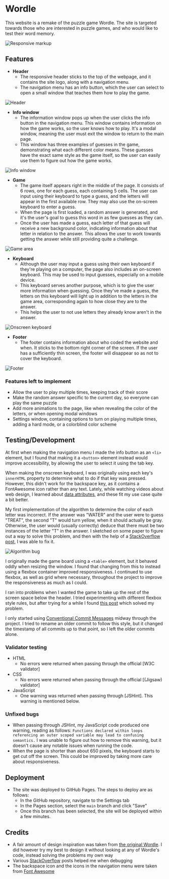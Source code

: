 # Wordle

This website is a remake of the puzzle game Wordle.
The site is targeted towards those who are interested in puzzle games, and who would like to test their word memory.

![Responsive markup](media/mockup.png)

## Features

- __Header__
    - The responsive header sticks to the top of the webpage, and it contains the site logo, along with a navigation menu.
    - The navigation menu has an info button, which the user can select to open a small window that teaches them how to play the game. 

![Header](media/header.png)

- __Info window__
    - The information window pops up when the user clicks the info button in the navigation menu.
      This window contains information on how the game works, so the user knows how to play.
      It's a modal window, meaning the user must exit the window to return to the main page.
    - This window has three examples of guesses in the game, demonstrating what each different color means.
      These guesses have the exact same style as the game itself, so the user can easily use them to figure out how the game works.

![Info window](media/info.png)

- __Game__
    - The game itself appears right in the middle of the page.
      It consists of 6 rows, one for each guess, each containing 5 cells.
      The user can input using their keyboard to type a guess, and the letters will appear in the first available row.
      They may also use the on-screen keyboard to enter a guess.
    - When the page is first loaded, a random answer is generated, and it's the user's goal to guess this word in as few guesses as they can.
    - Once the user has made a guess, each letter of that guess will receive a new background color, indicating information about that letter in relation to the answer.
      This allows the user to work towards getting the answer while still providing quite a challenge.

![Game area](media/game.png)

- __Keyboard__
    - Although the user may input a guess using their own keyboard if they're playing on a computer, the page also includes an on-screen keyboard.
      This may be used to input guesses, especially on a mobile device.
    - This keyboard serves another purpose, which is to give the user more information when guessing.
      Once they've made a guess, the letters on this keyboard will light up in addition to the letters in the game area, corresponding again to how close they are to the answer.
    - This helps the user to not use letters they already know aren't in the answer.

![Onscreen keyboard](media/keyboard.png)

- __Footer__
    - The footer contains information about who coded the website and when.
      It sticks to the bottom right corner of the screen.
      If the user has a sufficiently thin screen, the footer will disappear so as not to cover the keyboard.

![Footer](media/footer.png)

### Features left to implement

- Allow the user to play multiple times, keeping track of their score
- Make the random answer specific to the current day, so everyone can play the same puzzle
- Add more animations to the page, like when revealing the color of the letters, or when opening modal windows
- Settings window, containing options to turn on playing multiple times, adding a hard mode, or a colorblind color scheme

## Testing/Development

At first when making the navigation menu I made the info button as an `<li>` element, but I found that making it a `<button>` element instead would improve accessibility, by allowing the user to select it using the tab key.

When making the onscreen keyboard, I was originally using each key's `innerHTML` property to determine what to do if that key was pressed.
However, this didn't work for the backspace key, as it contains a FontAwesome icon rather than any text.
Lately, while watching videos about web design, I learned about [data attributes](https://developer.mozilla.org/en-US/docs/Learn/HTML/Howto/Use_data_attributes), and these fit my use case quite a bit better.

My first implementation of the algorithm to determine the color of each letter was incorrect.
If the answer was "WATER" and the user were to guess "TREAT", the second "T" would turn yellow, when it should actually be gray.
Otherwise, the user would (usually correctly) deduce that there must be two instances of the letter "T" in the answer. 
I sketched on some paper to figure out a way to solve this problem, and then with the help of a [StackOverflow post](https://stackoverflow.com/a/20817684/12317855), I was able to fix it.

![Algorithm bug](media/letter_color_bug.png)

I originally made the game board using a `<table>` element, but it behaved oddly when resizing the window.
I found that changing from this to instead using a flexbox container improved responsiveness.
I continued to use flexbox, as well as grid where necessary, throughout the project to improve the responsiveness as much as I could.

I ran into problems when I wanted the game to take up the rest of the screen space below the header.
I tried experimenting with different flexbox style rules, but after trying for a while I found [this post](https://stackoverflow.com/a/24979148/12317855) which solved my problem.

I only started using [Conventional Commit Messages](https://gist.github.com/qoomon/5dfcdf8eec66a051ecd85625518cfd13) midway through the project.
I tried to rename an older commit to follow this style, but it changed the timestamp of all commits up to that point, so I left the older commits alone.

### Validator testing

- HTML
    - No errors were returned when passing through the official [W3C validator]
- CSS
    - No errors were returned when passing through the official [(Jigsaw) validator]
- JavaScript
    - One warning was returned when passing through [JSHint]. This warning is mentioned below.

### Unfixed bugs

- When passing through JSHint, my JavaScript code produced one warning, reading as follows: `Functions declared within loops referencing an outer scoped variable may lead to confusing semantics.`
  I was unable to figure out how to remove this warning, but it doesn't cause any notable issues when running the code.
- When the page is shorter than about 650 pixels, the keyboard starts to get cut off the screen.
  This could be improved by taking more care about responsiveness.

## Deployment

- The site was deployed to GitHub Pages. The steps to deploy are as follows:
    - In the GitHub repository, navigate to the Settings tab
    - In the Pages section, select the `main` branch and click "Save"
    - Once this branch has been selected, the site will be deployed within a few minutes.

## Credits

- A fair amount of design inspiration was taken from [the original Wordle](https://www.nytimes.com/games/wordle/index.html).
  I did however try my best to design it without looking at any of Wordle's code, instead solving the problems my own way
- Various [StackOverflow](https://stackoverflow.com/) posts helped me when debugging
- The backspace icon and the icons in the navigation menu were taken from [Font Awesome](https://fontawesome.com/)
